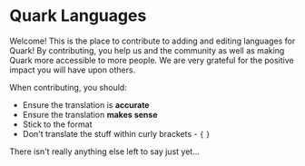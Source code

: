 # Quark Languages

Welcome! This is the place to contribute to adding and editing languages for Quark! By contributing, you help us and the community as well as making Quark more accessible to more people. We are very grateful for the positive impact you will have upon others.

When contributing, you should:

- Ensure the translation is **accurate**
- Ensure the translation **makes sense**
- Stick to the format
- Don't translate the stuff within curly brackets - `{` `}`

There isn't really anything else left to say just yet...
